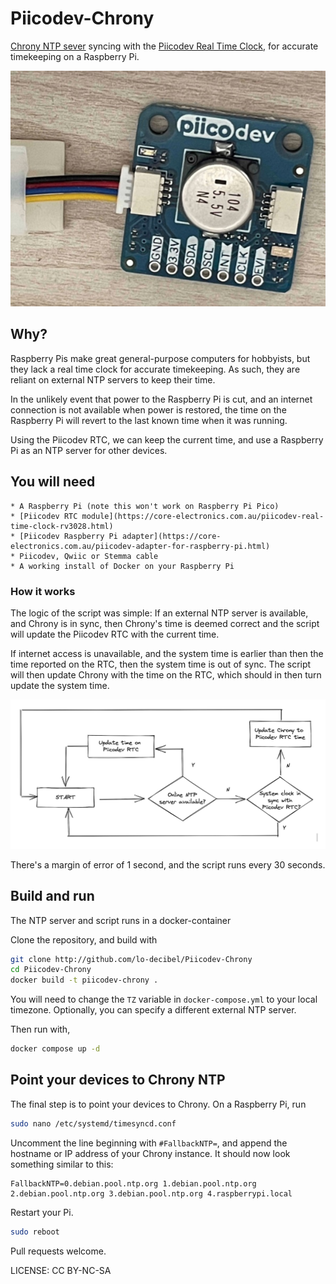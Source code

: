 # Piicodev-Chrony
[Chrony NTP sever](https://chrony.tuxfamily.org/) syncing with the [Piicodev Real Time Clock](https://core-electronics.com.au/piicodev-real-time-clock-rv3028.html), for accurate timekeeping on a Raspberry Pi.

<p align="center" width="100%">
	<img src="images/RTC.png"> 
</p>

## Why?

Raspberry Pis make great general-purpose computers for hobbyists, but they lack a real time clock for accurate timekeeping. As such, they are reliant on external NTP servers to keep their time.

In the unlikely event that power to the Raspberry Pi is cut, and an internet connection is not available when power is restored, the time on the Raspberry Pi will revert to the last known time when it was running.

Using the Piicodev RTC, we can keep the current time, and use a Raspberry Pi as an NTP server for other devices.

## You will need

	* A Raspberry Pi (note this won't work on Raspberry Pi Pico)
	* [Piicodev RTC module](https://core-electronics.com.au/piicodev-real-time-clock-rv3028.html)
	* [Piicodev Raspberry Pi adapter](https://core-electronics.com.au/piicodev-adapter-for-raspberry-pi.html)
	* Piicodev, Qwiic or Stemma cable
	* A working install of Docker on your Raspberry Pi

### How it works

The logic of the script was simple: If an external NTP server is available, and Chrony is in sync, then Chrony's time is deemed correct and the script will update the Piicodev RTC with the current time.

If internet access is unavailable, and the system time is earlier than then the time reported on the RTC, then the system time is out of sync. The script will then update Chrony with the time on the RTC, which should in then turn update the system time.

<p align="center" width="100%">
	<img src="images/logic.png"> 
</p>

There's a margin of error of 1 second, and the script runs every 30 seconds.

## Build and run

The NTP server and script runs in a docker-container

Clone the repository, and build with
```sh
git clone http://github.com/lo-decibel/Piicodev-Chrony
cd Piicodev-Chrony
docker build -t piicodev-chrony .
```

You will need to change the `TZ` variable in `docker-compose.yml` to your local timezone. Optionally, you can specify a different external NTP server.

Then run with,

```sh
docker compose up -d
```

## Point your devices to Chrony NTP

The final step is to point your devices to Chrony. On a Raspberry Pi, run

```sh
sudo nano /etc/systemd/timesyncd.conf
```

Uncomment the line beginning with `#FallbackNTP=`, and append the hostname or IP address of your Chrony instance. It should now look something similar to this:

```
FallbackNTP=0.debian.pool.ntp.org 1.debian.pool.ntp.org 2.debian.pool.ntp.org 3.debian.pool.ntp.org 4.raspberrypi.local
```

Restart your Pi.

```sh
sudo reboot
```

Pull requests welcome.

LICENSE: CC BY-NC-SA